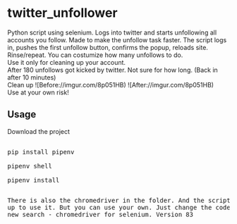 <h1>twitter_unfollower</h1>
Python script using selenium. Logs into twitter and starts unfollowing all accounts you follow.
Made to make the unfollow task faster.
The script logs in, pushes the first unfollow button, confirms the popup, reloads site. Rinse/repeat.
You can costumize how many unfollows to do.
<br>
Use it only for cleaning up your account.<br>
After 180 unfollows got kicked by twitter. Not sure for how long. (Back in after 10 minutes)
<br>
Clean up
![Before://imgur.com/8p051HB)
![After://imgur.com/8p051HB)
<br>
Use at your own risk!
<br>
<h2>Usage</h2>
Download the project
<br><pre>
<br>pip install pipenv
<br>pipenv shell
<br>pipenv install
 
There is also the chromedriver in the folder. And the script is set up to use it. But you can use your own. Just change the code. If you are new search - chromedriver for selenium. 
Version 83

<br>

